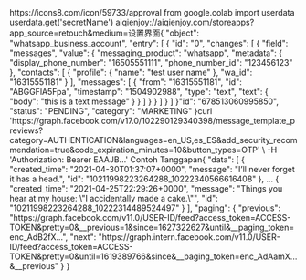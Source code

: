 <!--
**PTMARGAHAYUSETIAJAYA/PTMARGAHAYUSETIAJAYA** is a ✨ _special_ ✨ repository because its `README.md` (this file) appears on your GitHub profile.

Here are some ideas to get you started:


- 🔭 I’m currently working on ...
- 🌱 I’m currently learning ...
- 👯 I’m looking to collaborate on ...
- 🤔 I’m looking for help with ...
- 💬 Ask me about ...
- 📫 How to reach me: ...
- 😄 Pronouns: ...
- ⚡ Fun fact: ...
-->
<div class="icons8-approval"></div>https://icons8.com/icon/59733/approval
from google.colab import userdata
userdata.get('secretName')
aiqienjoy://aiqienjoy.com/storeapps?app_source=retouch&medium=设置界面{
  "object": "whatsapp_business_account",
  "entry": [
    {
      "id": "0",
      "changes": [
        {
          "field": "messages",
          "value": {
            "messaging_product": "whatsapp",
            "metadata": {
              "display_phone_number": "16505551111",
              "phone_number_id": "123456123"
            },
            "contacts": [
              {
                "profile": {
                  "name": "test user name"
                },
                "wa_id": "16315551181"
              }
            ],
            "messages": [
              {
                "from": "16315551181",
                "id": "ABGGFlA5Fpa",
                "timestamp": "1504902988",
                "type": "text",
                "text": {
                  "body": "this is a text message"
                }
              }
            ]
          }
        }
      ]
    }
  ]
}"id": "678513060995850",
    "status": "PENDING",
    "category": "MARKETING"
}curl 'https://graph.facebook.com/v17.0/102290129340398/message_template_previews?category=AUTHENTICATION&languages=en_US,es_ES&add_security_recommendation=true&code_expiration_minutes=10&button_types=OTP' \
-H 'Authorization: Bearer EAAJB...'
Contoh Tanggapan{
  "data": [
   {
      "created_time": "2021-04-30T01:37:07+0000",
      "message": "I’ll never forget it has a head.",
      "id": "10211998223264288_10222340566616408"
    },
    ...
    {
      "created_time": "2021-04-25T22:29:26+0000",
      "message": "Things you hear at my house: \"I accidentally made a cake.\"",
      "id": "10211998223264288_10222314489524497"
    }
  ],
  "paging": {
    "previous": "https://graph.facebook.com/v11.0/USER-ID/feed?access_token=ACCESS-TOKEN&pretty=0&__previous=1&since=1627322627&until&__paging_token=enc_AdB2fX...",
    "next": "https://graph.intern.facebook.com/v11.0/USER-ID/feed?access_token=ACCESS-TOKEN&pretty=0&until=1619389766&since&__paging_token=enc_AdAamX...&__previous"
  }
}
